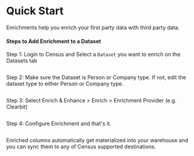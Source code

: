 # Quick Start

Enrichments help you enrich your first party data with third party data.



#### Steps to Add Enrichment to a Dataset

Step 1: Login to Census and Select a `Dataset` you want to enrich on the Datasets tab

<figure><img src="../../.gitbook/assets/Screenshot 2024-08-30 at 11.46.42 AM.png" alt=""><figcaption></figcaption></figure>

Step 2: Make sure the Dataset is Person or Company type. If not, edit the dataset type to either Person or Company type.

<figure><img src="../../.gitbook/assets/Screenshot 2024-11-19 at 3.44.44 PM.png" alt=""><figcaption></figcaption></figure>



Step 3: Select Enrich & Enhance > Enrich > Enrichment Provider (e.g. Clearbit)

<figure><img src="../../.gitbook/assets/Screenshot 2024-11-19 at 3.48.11 PM.png" alt=""><figcaption></figcaption></figure>





Step 4: Configure Enrichment and that's it.

<figure><img src="../../.gitbook/assets/Screenshot 2024-11-19 at 3.51.54 PM.png" alt=""><figcaption></figcaption></figure>





Enriched columns automatically get materialized into your warehouse and you can sync them to any of Census supported destinations.
